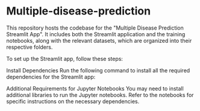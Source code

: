 # Multiple-disease-prediction

This repository hosts the codebase for the "Multiple Disease Prediction Streamlit App". It includes both the Streamlit application and the training notebooks, along with the relevant datasets, which are organized into their respective folders.

To set up the Streamlit app, follow these steps:

Install Dependencies Run the following command to install all the required dependencies for the Streamlit app:

Additional Requirements for Jupyter Notebooks You may need to install additional libraries to run the Jupyter notebooks. Refer to the notebooks for specific instructions on the necessary dependencies.
